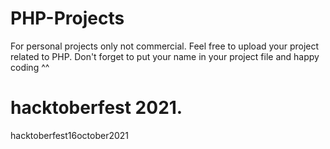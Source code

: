 # PHP-Projects

For personal projects only not commercial.
Feel free to upload your project related to PHP. 
Don't forget to put your name in your project file and happy coding ^^

# hacktoberfest 2021.
 
hacktoberfest16october2021

